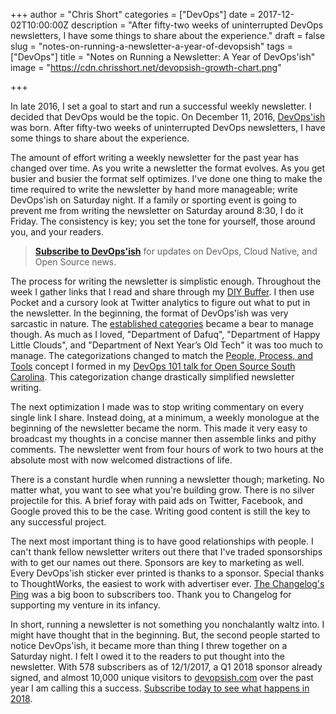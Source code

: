 +++
author = "Chris Short"
categories = ["DevOps"]
date = 2017-12-02T10:00:00Z
description = "After fifty-two weeks of uninterrupted DevOps newsletters, I have some things to share about the experience."
draft = false
slug = "notes-on-running-a-newsletter-a-year-of-devopsish"
tags = ["DevOps"] 
title = "Notes on Running a Newsletter: A Year of DevOps'ish"
image = "https://cdn.chrisshort.net/devopsish-growth-chart.png"

+++

In late 2016, I set a goal to start and run a successful weekly newsletter. I decided that DevOps would be the topic. On December 11, 2016, [DevOps'ish](https://devopsish.com/) was born. After fifty-two weeks of uninterrupted DevOps newsletters, I have some things to share about the experience.

The amount of effort writing a weekly newsletter for the past year has changed over time. As you write a newsletter the format evolves. As you get busier and busier the format self optimizes. I've done one thing to make the time required to write the newsletter by hand more manageable; write DevOps'ish on Saturday night. If a family or sporting event is going to prevent me from writing the newsletter on Saturday around 8:30, I do it Friday. The consistency is key; you set the tone for yourself, those around you, and your readers.

> [**Subscribe to DevOps'ish**](/newsletter/) for updates on DevOps, Cloud Native, and Open Source news.

The process for writing the newsletter is simplistic enough. Throughout the week I gather links that I read and share through my [DIY Buffer](https://chrisshort.net/diy-buffer-using-ifttt/). I then use Pocket and a cursory look at Twitter analytics to figure out what to put in the newsletter. In the beginning, the format of DevOps'ish was very sarcastic in nature. The [established categories](https://www.evernote.com/shard/s5/sh/adc0554b-bdfc-4f05-a261-0dc7e153a28a/3c2972b7cf29d347) became a bear to manage though. As much as I loved, "Department of Dafuq", "Department of Happy Little Clouds", and "Department of Next Year’s Old Tech" it was too much to manage. The categorizations changed to match the [People, Process, and Tools](https://speakerdeck.com/chrisshort/a-night-of-devops?slide=21) concept I formed in my [DevOps 101 talk for Open Source South Carolina](https://chrisshort.net/a-night-of-devops-at-open-source-south-carolina/). This categorization change drastically simplified newsletter writing.

The next optimization I made was to stop writing commentary on every single link I share. Instead doing, at a minimum, a weekly monologue at the beginning of the newsletter became the norm. This made it very easy to broadcast my thoughts in a concise manner then assemble links and pithy comments. The newsletter went from four hours of work to two hours at the absolute most with now welcomed distractions of life.

There is a constant hurdle when running a newsletter though; marketing. No matter what, you want to see what you're building grow. There is no silver projectile for this. A brief foray with paid ads on Twitter, Facebook, and Google proved this to be the case. Writing good content is still the key to any successful project.

The next most important thing is to have good relationships with people. I can't thank fellow newsletter writers out there that I've traded sponsorships with to get our names out there. Sponsors are key to marketing as well. Every DevOps'ish sticker ever printed is thanks to a sponsor. Special thanks to ThoughtWorks, the easiest to work with advertiser ever. [The Changelog's Ping](https://github.com/thechangelog/ping) was a big boon to subscribers too. Thank you to Changelog for supporting my venture in its infancy.

In short, running a newsletter is not something you nonchalantly waltz into. I might have thought that in the beginning. But, the second people started to notice DevOps'ish, it became more than thing I threw together on a Saturday night. I felt I owed it to the readers to put thought into the newsletter. With 578 subscribers as of 12/1/2017, a Q1 2018 sponsor already signed, and almost 10,000 unique visitors to [devopsish.com](https://devopsish.com) over the past year I am calling this a success. [Subscribe today to see what happens in 2018](/newsletter/).